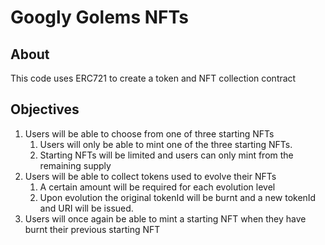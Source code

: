 # Googly Golems NFTs

## About
This code uses ERC721 to create a token and NFT collection contract

## Objectives
1. Users will be able to choose from one of three starting NFTs
    1. Users will only be able to mint one of the three starting NFTs.
    2. Starting NFTs will be limited and users can only mint from the remaining supply
2. Users will be able to collect tokens used to evolve their NFTs
    1. A certain amount will be required for each evolution level
    2. Upon evolution the original tokenId will be burnt and a new tokenId and URI will be issued.
3. Users will once again be able to mint a starting NFT when they have burnt their previous starting NFT